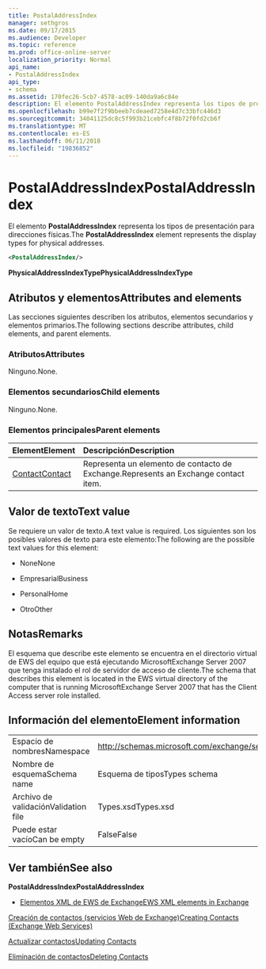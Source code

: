 ```yaml
---
title: PostalAddressIndex
manager: sethgros
ms.date: 09/17/2015
ms.audience: Developer
ms.topic: reference
ms.prod: office-online-server
localization_priority: Normal
api_name:
- PostalAddressIndex
api_type:
- schema
ms.assetid: 170fec26-5cb7-4578-ac09-140da9a6c84e
description: El elemento PostalAddressIndex representa los tipos de presentación para direcciones físicas.
ms.openlocfilehash: b99e7f2f9bbeeb7cdeaed7258e4d7c33bfc446d3
ms.sourcegitcommit: 34041125dc8c5f993b21cebfc4f8b72f0fd2cb6f
ms.translationtype: MT
ms.contentlocale: es-ES
ms.lasthandoff: 06/11/2018
ms.locfileid: "19836852"
---
```

# <a name="postaladdressindex"></a><span data-ttu-id="c7094-103">PostalAddressIndex</span><span class="sxs-lookup"><span data-stu-id="c7094-103">PostalAddressIndex</span></span>

<span data-ttu-id="c7094-104">El elemento **PostalAddressIndex** representa los tipos de presentación para direcciones físicas.</span><span class="sxs-lookup"><span data-stu-id="c7094-104">The **PostalAddressIndex** element represents the display types for physical addresses.</span></span> 
  
```xml
<PostalAddressIndex/>
```

 <span data-ttu-id="c7094-105">**PhysicalAddressIndexType**</span><span class="sxs-lookup"><span data-stu-id="c7094-105">**PhysicalAddressIndexType**</span></span>
## <a name="attributes-and-elements"></a><span data-ttu-id="c7094-106">Atributos y elementos</span><span class="sxs-lookup"><span data-stu-id="c7094-106">Attributes and elements</span></span>

<span data-ttu-id="c7094-107">Las secciones siguientes describen los atributos, elementos secundarios y elementos primarios.</span><span class="sxs-lookup"><span data-stu-id="c7094-107">The following sections describe attributes, child elements, and parent elements.</span></span>
  
### <a name="attributes"></a><span data-ttu-id="c7094-108">Atributos</span><span class="sxs-lookup"><span data-stu-id="c7094-108">Attributes</span></span>

<span data-ttu-id="c7094-109">Ninguno.</span><span class="sxs-lookup"><span data-stu-id="c7094-109">None.</span></span>
  
### <a name="child-elements"></a><span data-ttu-id="c7094-110">Elementos secundarios</span><span class="sxs-lookup"><span data-stu-id="c7094-110">Child elements</span></span>

<span data-ttu-id="c7094-111">Ninguno.</span><span class="sxs-lookup"><span data-stu-id="c7094-111">None.</span></span>
  
### <a name="parent-elements"></a><span data-ttu-id="c7094-112">Elementos principales</span><span class="sxs-lookup"><span data-stu-id="c7094-112">Parent elements</span></span>

|<span data-ttu-id="c7094-113">**Element**</span><span class="sxs-lookup"><span data-stu-id="c7094-113">**Element**</span></span>|<span data-ttu-id="c7094-114">**Descripción**</span><span class="sxs-lookup"><span data-stu-id="c7094-114">**Description**</span></span>|
|:-----|:-----|
|[<span data-ttu-id="c7094-115">Contact</span><span class="sxs-lookup"><span data-stu-id="c7094-115">Contact</span></span>](contact.md) <br/> |<span data-ttu-id="c7094-116">Representa un elemento de contacto de Exchange.</span><span class="sxs-lookup"><span data-stu-id="c7094-116">Represents an Exchange contact item.</span></span>  <br/> |
   
## <a name="text-value"></a><span data-ttu-id="c7094-117">Valor de texto</span><span class="sxs-lookup"><span data-stu-id="c7094-117">Text value</span></span>

<span data-ttu-id="c7094-118">Se requiere un valor de texto.</span><span class="sxs-lookup"><span data-stu-id="c7094-118">A text value is required.</span></span> <span data-ttu-id="c7094-119">Los siguientes son los posibles valores de texto para este elemento:</span><span class="sxs-lookup"><span data-stu-id="c7094-119">The following are the possible text values for this element:</span></span>
  
- <span data-ttu-id="c7094-120">None</span><span class="sxs-lookup"><span data-stu-id="c7094-120">None</span></span>
    
- <span data-ttu-id="c7094-121">Empresarial</span><span class="sxs-lookup"><span data-stu-id="c7094-121">Business</span></span>
    
- <span data-ttu-id="c7094-122">Personal</span><span class="sxs-lookup"><span data-stu-id="c7094-122">Home</span></span>
    
- <span data-ttu-id="c7094-123">Otro</span><span class="sxs-lookup"><span data-stu-id="c7094-123">Other</span></span>
    
## <a name="remarks"></a><span data-ttu-id="c7094-124">Notas</span><span class="sxs-lookup"><span data-stu-id="c7094-124">Remarks</span></span>

<span data-ttu-id="c7094-125">El esquema que describe este elemento se encuentra en el directorio virtual de EWS del equipo que está ejecutando MicrosoftExchange Server 2007 que tenga instalado el rol de servidor de acceso de cliente.</span><span class="sxs-lookup"><span data-stu-id="c7094-125">The schema that describes this element is located in the EWS virtual directory of the computer that is running MicrosoftExchange Server 2007 that has the Client Access server role installed.</span></span>
  
## <a name="element-information"></a><span data-ttu-id="c7094-126">Información del elemento</span><span class="sxs-lookup"><span data-stu-id="c7094-126">Element information</span></span>

|||
|:-----|:-----|
|<span data-ttu-id="c7094-127">Espacio de nombres</span><span class="sxs-lookup"><span data-stu-id="c7094-127">Namespace</span></span>  <br/> |http://schemas.microsoft.com/exchange/services/2006/types  <br/> |
|<span data-ttu-id="c7094-128">Nombre de esquema</span><span class="sxs-lookup"><span data-stu-id="c7094-128">Schema name</span></span>  <br/> |<span data-ttu-id="c7094-129">Esquema de tipos</span><span class="sxs-lookup"><span data-stu-id="c7094-129">Types schema</span></span>  <br/> |
|<span data-ttu-id="c7094-130">Archivo de validación</span><span class="sxs-lookup"><span data-stu-id="c7094-130">Validation file</span></span>  <br/> |<span data-ttu-id="c7094-131">Types.xsd</span><span class="sxs-lookup"><span data-stu-id="c7094-131">Types.xsd</span></span>  <br/> |
|<span data-ttu-id="c7094-132">Puede estar vacío</span><span class="sxs-lookup"><span data-stu-id="c7094-132">Can be empty</span></span>  <br/> |<span data-ttu-id="c7094-133">False</span><span class="sxs-lookup"><span data-stu-id="c7094-133">False</span></span>  <br/> |
   
## <a name="see-also"></a><span data-ttu-id="c7094-134">Ver también</span><span class="sxs-lookup"><span data-stu-id="c7094-134">See also</span></span>



 <span data-ttu-id="c7094-135">**PostalAddressIndex**</span><span class="sxs-lookup"><span data-stu-id="c7094-135">**PostalAddressIndex**</span></span>


- [<span data-ttu-id="c7094-136">Elementos XML de EWS de Exchange</span><span class="sxs-lookup"><span data-stu-id="c7094-136">EWS XML elements in Exchange</span></span>](ews-xml-elements-in-exchange.md)


[<span data-ttu-id="c7094-137">Creación de contactos (servicios Web de Exchange)</span><span class="sxs-lookup"><span data-stu-id="c7094-137">Creating Contacts (Exchange Web Services)</span></span>](http://msdn.microsoft.com/library/4845917e-70d1-481c-bbd7-011ec6571789%28Office.15%29.aspx)
  
[<span data-ttu-id="c7094-138">Actualizar contactos</span><span class="sxs-lookup"><span data-stu-id="c7094-138">Updating Contacts</span></span>](http://msdn.microsoft.com/library/9a865953-b94a-4229-b632-2dee433314be%28Office.15%29.aspx)
  
[<span data-ttu-id="c7094-139">Eliminación de contactos</span><span class="sxs-lookup"><span data-stu-id="c7094-139">Deleting Contacts</span></span>](http://msdn.microsoft.com/library/fcc3dc84-cd3e-455e-a1a7-ae6921c9b588%28Office.15%29.aspx)

